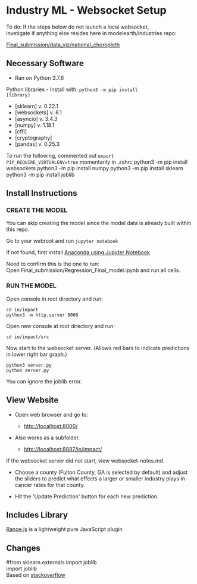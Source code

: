
# Industry ML - Websocket Setup

To do: If the steps below do not launch a local websocket,  
invetigate if anything else resides here in modelearth/industries repo:   

[Final\_submission/data\_viz/national\_choropleth](https://github.com/modelearth/industries/tree/master/Final_submission/io/impact)  


## Necessary Software

- Ran on Python 3.7.6

Python libraries - Install with: <code>python3 -m pip install [library]</code>  
- [sklearn] v. 0.22.1
- [websockets] v. 8.1
- [asyncio] v. 3.4.3
- [numpy] v. 1.18.1
- [cffi]
- [cryptography]
- [pandas] v. 0.25.3


To run the following, commented out <code>export PIP_REQUIRE_VIRTUALENV=true</code> momentarily in .zshrc
python3 -m pip install websockets
python3 -m pip install numpy
python3 -m pip install sklearn
python3 -m pip install joblib  


## Install Instructions

### CREATE THE MODEL

You can skip creating the model since the model data is already built within this repo.  

Go to your webroot and run <code>jupyter notebook</code>  

If not found, first install [Anaconda using Jupyter Notebook](https://jupyter.readthedocs.io/en/latest/install.html)

Need to confirm this is the one to run:  
Open Final_submission/Regression\_Final\_model.ipynb and run all cells.   

<!--
Bug: Running #19 is returning:  
<blockquote>
/Users/[username]/opt/anaconda3/lib/python3.7/site-packages/sklearn/linear_model/_coordinate_descent.py:1790: ConvergenceWarning: Objective did not converge. You might want to increase the number of iterations. Duality gap: 89971568.4297196, tolerance: 580758.9170684905 check_random_state(self.random_state), random)<br><br>

/Users/[username]/opt/anaconda3/lib/python3.7/site-packages/sklearn/base.py:434: FutureWarning: The default value of multioutput (not exposed in score method) will change from 'variance_weighted' to 'uniform_average' in 0.23 to keep consistent with 'metrics.r2_score'. To specify the default value manually and avoid the warning, please either call 'metrics.r2_score' directly or make a custom scorer with 'metrics.make_scorer' (the built-in scorer 'r2' uses multioutput='uniform_average').
  "multioutput='uniform_average').", FutureWarning)
</blockquote>
-->


### RUN THE MODEL

Open console in root directory and run:
    
    cd io/impact
    python3 -m http.server 8000


Open new console at root directory and run:

    cd io/impact/src

Now start to the websocket server. 
(Allows red bars to indicate predictions in lower right bar graph.)

    python3 server.py
    python server.py

You can ignore the joblib error. 


## View Website

- Open web browser and go to: 
    - [http://localhost:8000/](http://localhost:8000/) 

- Also works as a subfolder.


    - [http://localhost:8887/io/impact/](http://localhost:8887/io/impact/)  

If the websocket server did not start, view websocket-notes.md.  

- Choose a county (Fulton County, GA is selected by default) and adjust the sliders to predict 
      what effects a larger or smaller industry plays in cancer rates for that county.

- Hit the 'Update Prediction' button for each new prediction.


## Includes Library

[Range.js](https://niandco.github.io/range/) is a lightweight pure JavaScript plugin 


## Changes

#from sklearn.externals import joblib  
import joblib  
Based on [stackoverflow](https://stackoverflow.com/questions/61893719/importerror-cannot-import-name-joblib-from-sklearn-externals)  


    

